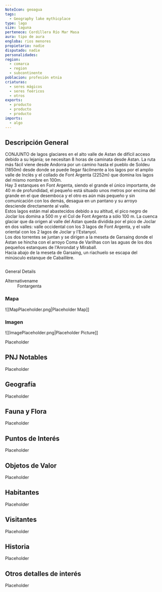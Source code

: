```yaml
---
NoteIcon: geoagua
tags:
  - Geography lake mythicplace
type: lago
size: laguna
pertenece: Cordillera Río Mar Masa 
aura: tipo de aura
engloba: rios menores
propietario: nadie
disputado: nadie
personalidades: 
region:
  - comarca 
  - region
  - subcontinente
poblacion: profesión etnia
criaturas:
  - seres mágicos
  - seres feéricos
  - otros
exports:
  - producto
  - producto
  - producto
imports:
  - algo
---
```






## Descripción General
 <section class="wa-section main-content"><p><span class="dropcap">C</span>ONJUNTO de lagos glaciares en el alto valle de Astan de difícil acceso debido a su lejanía; se necesitan 8 horas de caminata desde <span data-article-privacy="private" data-article-id="4481ecdc-20f0-4295-a9e4-38a38a636341" data-template-type="settlement" class="private-article article-unlinked entity-link wa-link">Astan</span>.
La ruta más fácil viene desde Andorra por un camino hasta el pueblo de Soldeu (1850m) desde donde se puede llegar fácilmente a los lagos por el amplio valle de Inclès y el collado de Font Argenta (2252m) que domina los lagos del mismo nombre en 100m.
<br />
Hay 3 estanques en Font Argenta, siendo el grande el único importante, de 40 m de profundidad, el pequeño está situado unos metros por encima del grande en el que desemboca y el otro es aún más pequeño y sin comunicación con los demás, desagua en un pantano y su arroyo desciende directamente al valle.
<br />
Estos lagos están mal abastecidos debido a su altitud, el pico negro de Joclar los domina a 500 m y el Col de Font Argenta a sólo 100 m.
La cuenca glaciar que da origen al valle del Astan queda dividida por el pico de Joclar en dos valles: valle occidental con los 3 lagos de Font Argenta, y el valle oriental con los 2 lagos de Joclar y l'Estanyol.
<br />
Los dos torrentes se juntan y se dirigen a la meseta de Garsaing donde el Astan se hincha con el arroyo Coma de Varilhas con las aguas de los dos pequeños estanques de l'Anrondat y Miraball.
<br />
Hacia abajo de la meseta de Garsaing, un riachuelo se escapa del minúsculo estanque de Cabaillère.
</p><div id="c265b5aa44a80e0897f37caac6965674" class="visibility-toggler image-thumb-container user-css-image-thumbnail position-relative padding-10 "><img src="https://worldanvil.com/uploads/images/cff48fe1bd77e366787657285eff0b0b.jpeg" alt title="etang-de-fontargente.jpeg" /></div><p></p></section>  <section data-section-id="sidebarcontent" class="wa-section public"><dl><dt>General Details</dt><dd><div id="dfc03b3c8445fe4cacab680387ab6e8a" class="visibility-toggler image-thumb-container user-css-image-thumbnail position-relative padding-10 "><img src="https://worldanvil.com/uploads/images/7f3514b39c0c7fe55945a74078ec9f17.jpeg" alt title="Etangs-de-Fontargente.jpeg" /></div></dd></dl></section><section data-section-id="alternativename" class="wa-section public"><dl><dt>Alternativename</dt><dd>Fontargenta</dd></dl></section>   

### Mapa
![[MapPlaceholder.png|Placeholder Map]]

### Imagen
![[ImagePlaceholder.png|Placeholder Picture]]

Placeholder

## PNJ Notables
Placeholder

## Geografía
Placeholder

## Fauna y Flora
Placeholder

## Puntos de Interés
Placeholder

## Objetos de Valor
Placeholder

## Habitantes
Placeholder

## Visitantes
Placeholder

## Historia
Placeholder

## Otros detalles de interés
Placeholder


